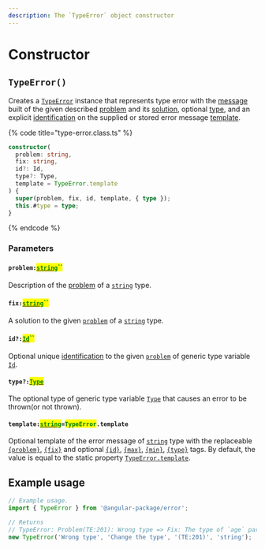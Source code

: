 ```yaml
---
description: The `TypeError` object constructor
---
```


# Constructor

## `TypeError()`

Creates a [`TypeError`](broken-reference) instance that represents type error with the [message](../commonerror/accessors/get-message.md) built of the given described [problem](v-constructor.md#problem-string) and its [solution](v-constructor.md#fix-string), optional [type](v-constructor.md#type-string), and an explicit [identification](v-constructor.md#id-id) on the supplied or stored error message [template](v-constructor.md#template-string-typeerror.template).

{% code title="type-error.class.ts" %}
```typescript
constructor(
  problem: string,
  fix: string,
  id?: Id,
  type?: Type,
  template = TypeError.template
) {
  super(problem, fix, id, template, { type });
  this.#type = type;
}
```
{% endcode %}

### Parameters

#### `problem:`[<mark style="color:green;">`string`</mark>](https://developer.mozilla.org/en-US/docs/Web/JavaScript/Reference/Global\_Objects/String)<mark style="color:green;">``</mark>

Description of the [problem](../getting-started/basic-concepts.md#problem) of a [`string`](https://developer.mozilla.org/en-US/docs/Web/JavaScript/Reference/Global\_Objects/String) type.

#### `fix:`[<mark style="color:green;">`string`</mark>](https://developer.mozilla.org/en-US/docs/Web/JavaScript/Reference/Global\_Objects/String)<mark style="color:green;">``</mark>

A solution to the given [`problem`](v-constructor.md#problem-string) of a [`string`](https://developer.mozilla.org/en-US/docs/Web/JavaScript/Reference/Global\_Objects/String) type.

#### `id?:`[<mark style="color:green;">`Id`</mark>](generic-type-variables.md)<mark style="color:green;">``</mark>

Optional unique [identification](../getting-started/basic-concepts.md#identification) to the given [`problem`](v-constructor.md#problem-string) of generic type variable [`Id`](generic-type-variables.md).

#### `type?:`[<mark style="color:green;">`Type`</mark>](generic-type-variables.md#wrap-opening-1)

The optional type of generic type variable [`Type`](generic-type-variables.md#wrap-opening-1) that causes an error to be thrown(or not thrown).

#### `template:`[<mark style="color:green;">`string`</mark>](https://developer.mozilla.org/en-US/docs/Web/JavaScript/Reference/Global\_Objects/String)`=`<mark style="color:green;">`TypeError`</mark>`.template`

Optional template of the error message of [`string`](https://developer.mozilla.org/en-US/docs/Web/JavaScript/Reference/Global\_Objects/String) type with the replaceable [`{problem}`](../commonerror/properties/static-template.md#problem), [`{fix}`](../commonerror/properties/static-template.md#fix) and optional [`{id}`](../commonerror/properties/static-template.md#id), [`{max}`](../commonerror/properties/static-template.md#max), [`{min}`](../commonerror/properties/static-template.md#min), [`{type}`](../commonerror/properties/static-template.md#type) tags. By default, the value is equal to the static property [`TypeError.template`](properties/static-template.md).

## Example usage

```typescript
// Example usage.
import { TypeError } from '@angular-package/error';

// Returns
// TypeError: Problem(TE:201): Wrong type => Fix: The type of `age` parameter must be of the string
new TypeError('Wrong type', 'Change the type', '(TE:201)', 'string');
```
